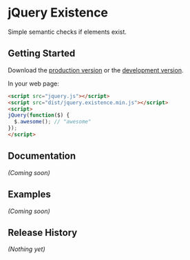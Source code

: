 # jQuery Existence

Simple semantic checks if elements exist.

## Getting Started
Download the [production version][min] or the [development version][max].

[min]: https://raw.github.com/seriema/jquery.existence/master/dist/jquery.existence.min.js
[max]: https://raw.github.com/seriema/jquery.existence/master/dist/jquery.existence.js

In your web page:

```html
<script src="jquery.js"></script>
<script src="dist/jquery.existence.min.js"></script>
<script>
jQuery(function($) {
  $.awesome(); // "awesome"
});
</script>
```

## Documentation
_(Coming soon)_

## Examples
_(Coming soon)_

## Release History
_(Nothing yet)_
